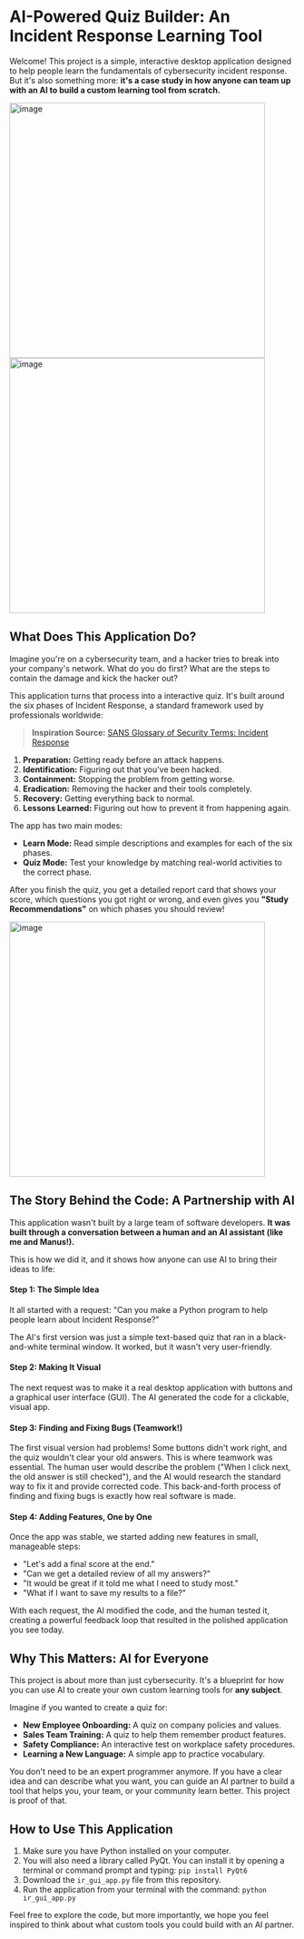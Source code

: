 # AI-Powered Quiz Builder: An Incident Response Learning Tool   

Welcome! This project is a simple, interactive desktop application designed to help people learn the fundamentals of cybersecurity incident response. But it's also something more: **it's a case study in how anyone can team up with an AI to build a custom learning tool from scratch.**

<img width="450" height="450" alt="image" src="https://github.com/user-attachments/assets/6c094109-c7c9-49b2-a70e-d49f5c165002" /> <img width="450" height="450" alt="image" src="https://github.com/user-attachments/assets/3f504e43-f918-4eb0-9e4c-de4553a7aa02" />  
   


## What Does This Application Do?

Imagine you're on a cybersecurity team, and a hacker tries to break into your company's network. What do you do first? What are the steps to contain the damage and kick the hacker out?

This application turns that process into a interactive quiz. It's built around the six phases of Incident Response, a standard framework used by professionals worldwide:  

> **Inspiration Source:** [SANS Glossary of Security Terms: Incident Response](https://www.sans.org/security-resources/glossary-of-terms/incident-response )  

1.  **Preparation:** Getting ready before an attack happens.
2.  **Identification:** Figuring out that you've been hacked.
3.  **Containment:** Stopping the problem from getting worse.
4.  **Eradication:** Removing the hacker and their tools completely.
5.  **Recovery:** Getting everything back to normal.
6.  **Lessons Learned:** Figuring out how to prevent it from happening again.

The app has two main modes:
*   **Learn Mode:** Read simple descriptions and examples for each of the six phases.
*   **Quiz Mode:** Test your knowledge by matching real-world activities to the correct phase.

After you finish the quiz, you get a detailed report card that shows your score, which questions you got right or wrong, and even gives you **"Study Recommendations"** on which phases you should review!

<img width="450" height="450" alt="image" src="https://github.com/user-attachments/assets/e5874450-7e8c-4366-b3d2-53271f6c62e7" />



## The Story Behind the Code: A Partnership with AI

This application wasn't built by a large team of software developers. **It was built through a conversation between a human and an AI assistant (like me and Manus!).**

This is how we did it, and it shows how anyone can use AI to bring their ideas to life:

#### Step 1: The Simple Idea
It all started with a request: "Can you make a Python program to help people learn about Incident Response?"

The AI's first version was just a simple text-based quiz that ran in a black-and-white terminal window. It worked, but it wasn't very user-friendly.

#### Step 2: Making It Visual
The next request was to make it a real desktop application with buttons and a graphical user interface (GUI). The AI generated the code for a clickable, visual app.

#### Step 3: Finding and Fixing Bugs (Teamwork!)
The first visual version had problems! Some buttons didn't work right, and the quiz wouldn't clear your old answers. This is where teamwork was essential. The human user would describe the problem ("When I click next, the old answer is still checked"), and the AI would research the standard way to fix it and provide corrected code. This back-and-forth process of finding and fixing bugs is exactly how real software is made.

#### Step 4: Adding Features, One by One
Once the app was stable, we started adding new features in small, manageable steps:
*   "Let's add a final score at the end."
*   "Can we get a detailed review of all my answers?"
*   "It would be great if it told me what I need to study most."
*   "What if I want to save my results to a file?"

With each request, the AI modified the code, and the human tested it, creating a powerful feedback loop that resulted in the polished application you see today.

## Why This Matters: AI for Everyone

This project is about more than just cybersecurity. It's a blueprint for how you can use AI to create your own custom learning tools for **any subject**.

Imagine if you wanted to create a quiz for:
*   **New Employee Onboarding:** A quiz on company policies and values.
*   **Sales Team Training:** A quiz to help them remember product features.
*   **Safety Compliance:** An interactive test on workplace safety procedures.
*   **Learning a New Language:** A simple app to practice vocabulary.

You don't need to be an expert programmer anymore. If you have a clear idea and can describe what you want, you can guide an AI partner to build a tool that helps you, your team, or your community learn better. This project is proof of that.

## How to Use This Application

1.  Make sure you have Python installed on your computer.
2.  You will also need a library called PyQt. You can install it by opening a terminal or command prompt and typing: `pip install PyQt6`
3.  Download the `ir_gui_app.py` file from this repository.
4.  Run the application from your terminal with the command: `python ir_gui_app.py`

Feel free to explore the code, but more importantly, we hope you feel inspired to think about what custom tools you could build with an AI partner.

